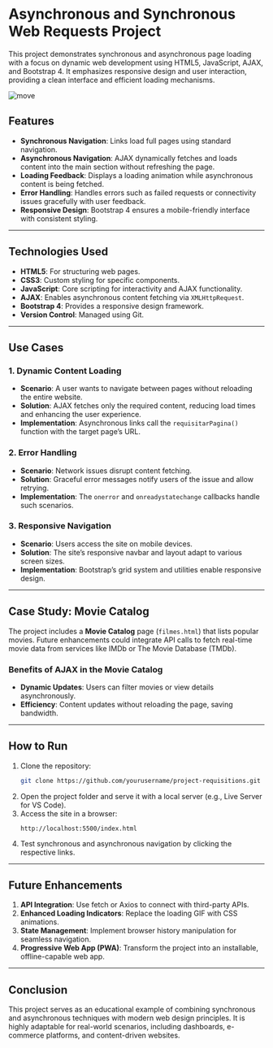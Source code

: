 # Asynchronous and Synchronous Web Requests Project

This project demonstrates synchronous and asynchronous page loading with a focus on dynamic web development using HTML5, JavaScript, AJAX, and Bootstrap 4. It emphasizes responsive design and user interaction, providing a clean interface and efficient loading mechanisms.

![move](move.gif)

## Features

- **Synchronous Navigation**: Links load full pages using standard navigation.
- **Asynchronous Navigation**: AJAX dynamically fetches and loads content into the main section without refreshing the page.
- **Loading Feedback**: Displays a loading animation while asynchronous content is being fetched.
- **Error Handling**: Handles errors such as failed requests or connectivity issues gracefully with user feedback.
- **Responsive Design**: Bootstrap 4 ensures a mobile-friendly interface with consistent styling.

---

## Technologies Used

- **HTML5**: For structuring web pages.
- **CSS3**: Custom styling for specific components.
- **JavaScript**: Core scripting for interactivity and AJAX functionality.
- **AJAX**: Enables asynchronous content fetching via `XMLHttpRequest`.
- **Bootstrap 4**: Provides a responsive design framework.
- **Version Control**: Managed using Git.

---

## Use Cases

### 1. **Dynamic Content Loading**
   - **Scenario**: A user wants to navigate between pages without reloading the entire website.
   - **Solution**: AJAX fetches only the required content, reducing load times and enhancing the user experience.
   - **Implementation**: Asynchronous links call the `requisitarPagina()` function with the target page’s URL.

### 2. **Error Handling**
   - **Scenario**: Network issues disrupt content fetching.
   - **Solution**: Graceful error messages notify users of the issue and allow retrying.
   - **Implementation**: The `onerror` and `onreadystatechange` callbacks handle such scenarios.

### 3. **Responsive Navigation**
   - **Scenario**: Users access the site on mobile devices.
   - **Solution**: The site’s responsive navbar and layout adapt to various screen sizes.
   - **Implementation**: Bootstrap’s grid system and utilities enable responsive design.

---

## Case Study: Movie Catalog

The project includes a **Movie Catalog** page (`filmes.html`) that lists popular movies. Future enhancements could integrate API calls to fetch real-time movie data from services like IMDb or The Movie Database (TMDb). 

### Benefits of AJAX in the Movie Catalog
- **Dynamic Updates**: Users can filter movies or view details asynchronously.
- **Efficiency**: Content updates without reloading the page, saving bandwidth.

---

## How to Run

1. Clone the repository:
   ```bash
   git clone https://github.com/yourusername/project-requisitions.git
   ```
2. Open the project folder and serve it with a local server (e.g., Live Server for VS Code).
3. Access the site in a browser:
   ```
   http://localhost:5500/index.html
   ```
4. Test synchronous and asynchronous navigation by clicking the respective links.

---

## Future Enhancements

1. **API Integration**: Use fetch or Axios to connect with third-party APIs.
2. **Enhanced Loading Indicators**: Replace the loading GIF with CSS animations.
3. **State Management**: Implement browser history manipulation for seamless navigation.
4. **Progressive Web App (PWA)**: Transform the project into an installable, offline-capable web app.

---

## Conclusion

This project serves as an educational example of combining synchronous and asynchronous techniques with modern web design principles. It is highly adaptable for real-world scenarios, including dashboards, e-commerce platforms, and content-driven websites.
